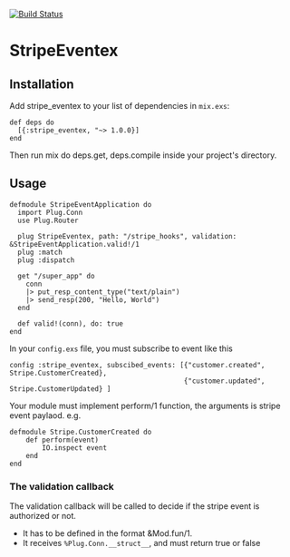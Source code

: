 [![Build Status](https://travis-ci.org/gearnode/stripe_eventex.svg?branch=master)](https://travis-ci.org/gearnode/stripe_eventex)
# StripeEventex

## Installation

Add stripe_eventex to your list of dependencies in `mix.exs`:

    def deps do
      [{:stripe_eventex, "~> 1.0.0}]
    end
    
Then run mix do deps.get, deps.compile inside your project's directory.

## Usage

    defmodule StripeEventApplication do
      import Plug.Conn
      use Plug.Router

      plug StripeEventex, path: "/stripe_hooks", validation: &StripeEventApplication.valid!/1
      plug :match
      plug :dispatch

      get "/super_app" do
        conn
        |> put_resp_content_type("text/plain")
        |> send_resp(200, "Hello, World")
      end

      def valid!(conn), do: true
    end
    
In your `config.exs` file, you must subscribe to event like this
    
    config :stripe_eventex, subscibed_events: [{"customer.created", Stripe.CustomerCreated},
                                               {"customer.updated", Stripe.CustomerUpdated} ]

Your module must implement perform/1 function, the arguments is stripe event paylaod.
e.g.

    defmodule Stripe.CustomerCreated do
        def perform(event)
            IO.inspect event
        end
    end

### The validation callback

The validation callback will be called to decide if the stripe event is authorized or not.

- It has to be defined in the format &Mod.fun/1.
- It receives `%Plug.Conn.__struct__`, and must return true or false
